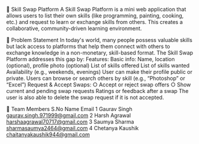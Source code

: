 🔁 Skill Swap Platform
A Skill Swap Platform is a mini web application that allows users to list their own skills (like programming, painting, cooking, etc.) and request to learn or exchange skills from others. This creates a collaborative, community-driven learning environment.

🧩 Problem Statement
In today's world, many people possess valuable skills but lack access to platforms that help them connect with others to exchange knowledge in a non-monetary, skill-based format. The Skill Swap Platform addresses this gap by:
Features:
Basic info: Name, location (optional), profile photo (optional)
List of skills offered
List of skills wanted
Availability (e.g., weekends, evenings)
User can make their profile public or private.
Users can browse or search others by skill (e.g., “Photoshop” or “Excel”)
Request & Accept Swaps:
○ Accept or reject swap offers
○ Show current and pending swap requests
Ratings or feedback after a swap
The user is also able to delete the swap request if it is not accepted.

👥 Team Members
S.No    Name            	  Email
 1      Gaurav Singh	      gaurav.singh.971999@gmail.com
 2      Harsh Agrawal      harshaagrawal70717@gmail.com
 3      Saumya Sharma   	  sharmasaumya2464@gmail.com
 4      Chetanya Kaushik   chaitanyakaushik944@gmail.com
